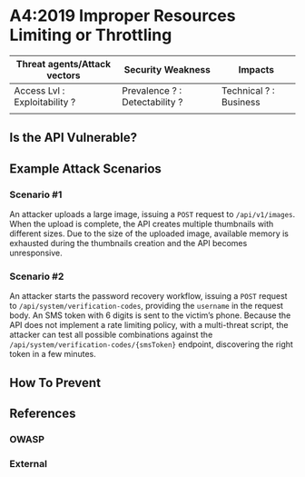 A4:2019 Improper Resources Limiting or Throttling
=================================================

| Threat agents/Attack vectors | Security Weakness | Impacts |
| -- | -- | -- |
| Access Lvl : Exploitability ? | Prevalence ? : Detectability ? | Technical ? : Business |
| | | |

## Is the API Vulnerable?

## Example Attack Scenarios

### Scenario #1

An attacker uploads a large image, issuing a `POST` request to `/api/v1/images`.
When the upload is complete, the API creates multiple thumbnails with different
sizes. Due to the size of the uploaded image, available memory is exhausted
during the thumbnails creation and the API becomes unresponsive.

### Scenario #2

An attacker starts the password recovery workflow, issuing a `POST` request to
`/api/system/verification-codes`, providing the `username` in the request body.
An SMS token with 6 digits is sent to the victim’s phone. Because the API does
not implement a rate limiting policy, with a multi-threat script, the attacker
can test all possible combinations against the
`/api/system/verification-codes/{smsToken}` endpoint, discovering the right
token in a few minutes.

## How To Prevent

## References

### OWASP

### External
